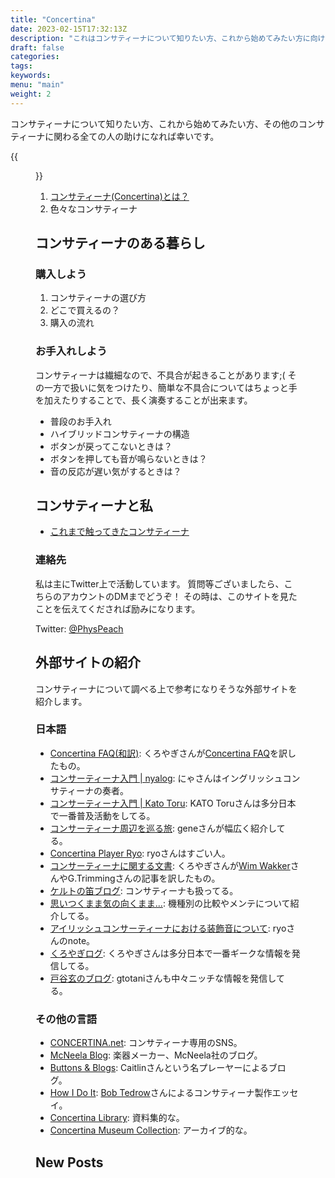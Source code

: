 ```yaml
---
title: "Concertina"
date: 2023-02-15T17:32:13Z
description: "これはコンサティーナについて知りたい方、これから始めてみたい方に向けて、まとめたページです。コンサティーナに関わる全ての人の助けになれば幸いです。"
draft: false
categories:
tags:
keywords:
menu: "main"
weight: 2
---
```


コンサティーナについて知りたい方、これから始めてみたい方、その他のコンサティーナに関わる全ての人の助けになれば幸いです。

{{<figure src="/images/APJ_concertina.jpg" class="center" alt="Concertinaの写真" width="400" >}}

1. [コンサティーナ(Concertina)とは？](about/01_introduction)
1. 色々なコンサティーナ

## コンサティーナのある暮らし
### 購入しよう
1. コンサティーナの選び方
1. どこで買えるの？
1. 購入の流れ

### お手入れしよう
コンサティーナは繊細なので、不具合が起きることがあります;(
その一方で扱いに気をつけたり、簡単な不具合についてはちょっと手を加えたりすることで、長く演奏することが出来ます。

- 普段のお手入れ
- ハイブリッドコンサティーナの構造
- ボタンが戻ってこないときは？
- ボタンを押しても音が鳴らないときは？
- 音の反応が遅い気がするときは？

## コンサティーナと私
- [これまで触ってきたコンサティーナ](me/touch_feeling)

### 連絡先
私は主にTwitter上で活動しています。
質問等ございましたら、こちらのアカウントのDMまでどうぞ！
その時は、このサイトを見たことを伝えてくだされば励みになります。

Twitter: [@PhysPeach](https://twitter.com/PhysPeach)

## 外部サイトの紹介
コンサティーナについて調べる上で参考になりそうな外部サイトを紹介します。

### 日本語
- [Concertina FAQ(和訳)](http://concertina.music.coocan.jp/faq/): くろやぎさんが[Concertina FAQ](https://concertina.info)を訳したもの。
- [コンサーティーナ入門 \| nyalog](https://shiro-neko.net/blog/2021/03/08/introduction-to-concertina): にゃさんはイングリッシュコンサティーナの奏者。
- [コンサーティーナ入門 \| Kato Toru](https://www.isc.meiji.ac.jp/~katotoru/acco-concertina.html): KATO Toruさんは多分日本で一番普及活動をしてる。
- [コンサーティーナ周辺を巡る旅](https://concertina.pinefield.asia/): geneさんが幅広く紹介してる。
- [Concertina Player Ryo](https://ryo-concertina.com/): ryoさんはすごい人。
- [コンサーティーナに関する文書](http://concertinadocjp.appspot.com/): くろやぎさんが[Wim Wakker](http://www.concertinaconnection.com/concertina%20reeds.htm)さんやG.Trimmingさんの記事を訳したもの。
- [ケルトの笛ブログ](https://celtnofue.com/blog/archives/tag/concertina): コンサティーナも扱ってる。
- [思いつくまま気の向くまま...](http://irish.cocolog-nifty.com/blog/cat22410193/index.html): 機種別の比較やメンテについて紹介してる。
- [アイリッシュコンサーティーナにおける装飾音について](https://note.com/ryo_concertina/n/n8a0480033cf7): ryoさんのnote。
- [くろやぎログ](http://concertina.cocolog-nifty.com): くろやぎさんは多分日本で一番ギークな情報を発信してる。
- [戸谷玄のブログ](https://gtotani.cocolog-nifty.com/blog/): gtotaniさんも中々ニッチな情報を発信してる。

### その他の言語
- [CONCERTINA.net](https://concertina.net/forums): コンサティーナ専用のSNS。
- [McNeela Blog](https://blog.mcneelamusic.com/traditional-irish-musical-instruments/concertinas/): 楽器メーカー、McNeela社のブログ。
- [Buttons & Blogs](https://www.irishconcertinalessons.com/blogs): Caitlinさんという名プレーヤーによるブログ。
- [How I Do It](http://hmi.homewood.net/twitterzephyr/): [Bob Tedrow](https://video.aptv.org/video/bob-tedrow-hrr55j/)さんによるコンサティーナ製作エッセイ。
- [Concertina Library](http://www.concertina.com): 資料集的な。
- [Concertina Museum Collection](http://www.concertinamuseum.com/): アーカイブ的な。

## New Posts
